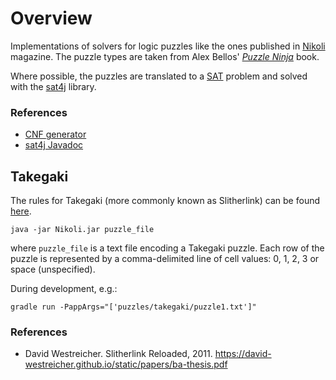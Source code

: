Overview
========
Implementations of solvers for logic puzzles like the ones published in [Nikoli](http://www.nikoli.com/en/) magazine.
The puzzle types are taken from Alex Bellos' [_Puzzle Ninja_](https://www.faber.co.uk/9781783351367-puzzle-ninja.html) book.

Where possible, the puzzles are translated to a [SAT](https://en.wikipedia.org/wiki/Boolean_satisfiability_problem)
problem and solved with the [sat4j](http://www.sat4j.org/) library. 

### References
* [CNF generator](http://www.wolframalpha.com/widget/widgetPopup.jsp)
* [sat4j Javadoc](http://www.sat4j.org/maven23/org.sat4j.core/apidocs/index.html)

Takegaki
--------

The rules for Takegaki (more commonly known as Slitherlink) can be found [here](https://en.wikipedia.org/wiki/Slitherlink).

```java -jar Nikoli.jar puzzle_file```

where `puzzle_file` is a text file encoding a Takegaki puzzle. Each row of the puzzle is represented by a comma-delimited
line of cell values: 0, 1, 2, 3 or space (unspecified).

During development, e.g.:

```gradle run -PappArgs="['puzzles/takegaki/puzzle1.txt']"```

### References
* David Westreicher. Slitherlink Reloaded, 2011. https://david-westreicher.github.io/static/papers/ba-thesis.pdf

